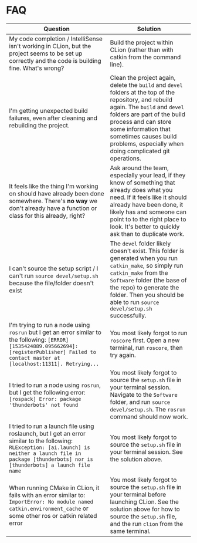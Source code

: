 # FAQ

| Question | Solution |
| --- | --- |
| My code completion / IntelliSense isn't working in CLion, but the project seems to be set up correctly and the code is building fine. What's wrong? | Build the project within CLion (rather than with catkin from the command line). |
| I'm getting unexpected build failures, even after cleaning and rebuilding the project. | Clean the project again, delete the `build` and `devel` folders at the top of the repository, and rebuild again. The `build` and `devel` folders are part of the build process and can store some information that sometimes causes build problems, especially when doing complicated git operations. |
| It feels like the thing I'm working on should have already been done somewhere. There's **no way** we don't already have a function or class for this already, right? | Ask around the team, especially your lead, if they know of something that already does what you need. If it feels like it should already have been done, it likely has and someone can point to to the right place to look. It's better to quickly ask than to duplicate work. |
| I can't source the setup script / I can't run `source devel/setup.sh` because the file/folder doesn't exist | The `devel` folder likely doesn't exist. This folder is generated when you run `catkin_make`, so simply run `catkin_make` from the `Software` folder (the base of the repo) to generate the folder. Then you should be able to run `source devel/setup.sh` successfully. |
| I'm trying to run a node using `rosrun` but I get an error similar to the following: `[ERROR] [1535424889.095662694]: [registerPublisher] Failed to contact master at [localhost:11311]. Retrying...` | You most likely forgot to run `roscore` first. Open a new terminal, run `roscore`, then try again. |
| I tried to run a node using `rosrun`, but I get the following error: `[rospack] Error: package 'thunderbots' not found` | You most likely forgot to source the `setup.sh` file in your terminal session. Navigate to the `Software` folder, and run `source devel/setup.sh`. The `rosrun` command should now work. |
| I tried to run a launch file using roslaunch, but I get an error similar to the following: `RLException: [ai.launch] is neither a launch file in package [thunderbots] nor is [thunderbots] a launch file name` | You most likely forgot to source the `setup.sh` file in your terminal session. See the solution above. |
| When running CMake in CLion, it fails with an error similar to: `ImportError: No module named catkin.environment_cache` or some other ros or catkin related error | You most likely forgot to source the `setup.sh` file in your terminal before launching CLion. See the solution above for how to source the `setup.sh` file, and the run `clion` from the same terminal.

